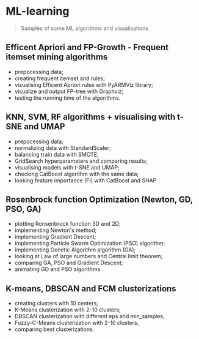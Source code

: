 # ML-learning
> Samples of some ML algorithms and visualisations

## Efficent Apriori and FP-Growth - Frequent itemset mining algorithms

- prepocessing data;
- creating frequent itemset and rules;
- visualising Efficent Apriori rules with PyARMViz library;
- visualize and output FP-tree with Graphviz;
- testing the running time of the algorithms.

## KNN, SVM, RF algorithms + visualising with t-SNE and UMAP

- prepocessing data;
- normalizing data with StandardScaler;
- balancing train data with SMOTE;
- GridSearch hyperparameters and comparing results;
- visualising models with t-SNE and UMAP;
- checking CatBoost algorithm with the same data;
- looking feature importance (FI) with CatBoost and SHAP.

## Rosenbrock function Optimization (Newton, GD, PSO, GA)

- plotting Ronsenbrock function 3D and 2D;
- implementing Newton's method;
- implementing Gradient Descent;
- implementing Particle Swarm Optimization (PSO) algorithm;
- implementing Genetic Algorithm algorithm (GA);
- looking at Law of large numbers and Central limit theorem;
- comparing GA, PSO and Gradient Descent;
- animating GD and PSO algorithms.

## K-means, DBSCAN and FCM clusterizations

- creating clusters with 10 centers;
- K-Means clusterization with 2-10 clusters;
- DBSCAN clusterization with different eps and min_samples;
- Fuzzy-C-Means clusterization with 2-10 clusters;
- comparing best clusterizations.
